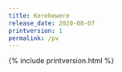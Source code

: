 ```yaml
---
title: Kerekewere
release_date: 2020-08-07
printversion: 1
permalink: /pv
---
```

{% include printversion.html %}
